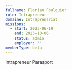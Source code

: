 ```yaml
---
fullname: Florian Foulquier
role: Intrapreneur
domaine: Intraprenariat
missions:
  - start: 2023-06-19
    end: 2023-10-06
    status: admin
    employer: ''
memberType: beta
---
```


Intrapreneur Parasport
